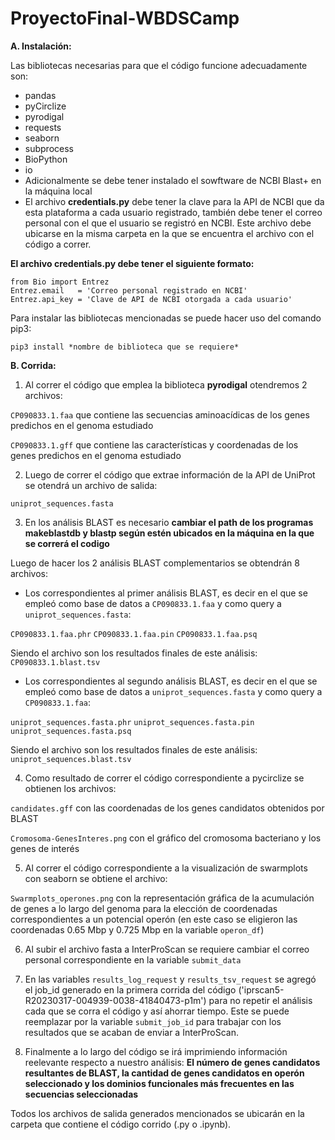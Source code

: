 # ProyectoFinal-WBDSCamp
**A. Instalación:**

Las bibliotecas necesarias para que el código funcione adecuadamente son:

- pandas 
- pyCirclize 
- pyrodigal 
- requests 
- seaborn 
- subprocess 
- BioPython 
- io 
- Adicionalmente se debe tener instalado el sowftware de NCBI Blast+ en la máquina local
- El archivo **credentials.py** debe tener la clave para la API de NCBI que da esta plataforma a cada usuario registrado, también debe tener el correo personal con el que el usuario se registró en NCBI. Este archivo debe ubicarse en la misma carpeta en la que se encuentra el archivo con el código a correr.

 **El archivo credentials.py debe tener el siguiente formato:**
```
from Bio import Entrez
Entrez.email   = 'Correo personal registrado en NCBI'
Entrez.api_key = 'Clave de API de NCBI otorgada a cada usuario'
``` 

Para instalar las bibliotecas mencionadas se puede hacer uso del comando pip3:

`pip3 install *nombre de biblioteca que se requiere*`

**B. Corrida:**

1. Al correr el código que emplea la biblioteca **pyrodigal** otendremos 2 archivos:

`CP090833.1.faa` que contiene las secuencias aminoacídicas de los genes predichos en el genoma estudiado

`CP090833.1.gff` que contiene las características y coordenadas de los genes predichos en el genoma estudiado

2. Luego de correr el código que extrae información de la API de UniProt se otendrá un archivo de salida:

`uniprot_sequences.fasta`

3. En los análisis BLAST es necesario **cambiar el path de los programas makeblastdb y blastp según estén ubicados en la máquina en la que se correrá el codigo**

Luego de hacer los 2 análisis BLAST complementarios se obtendrán 8 archivos:

- Los correspondientes al primer análisis BLAST, es decir en el que se empleó como base de datos a `CP090833.1.faa` y como query a `uniprot_sequences.fasta`:

 `CP090833.1.faa.phr`
 `CP090833.1.faa.pin`
 `CP090833.1.faa.psq`
 
 Siendo el archivo son los resultados finales de este análisis: `CP090833.1.blast.tsv`
 
- Los correspondientes al segundo  análisis BLAST, es decir en el que se empleó como base de datos a    `uniprot_sequences.fasta` y como query a `CP090833.1.faa`:

 `uniprot_sequences.fasta.phr`
 `uniprot_sequences.fasta.pin`
 `uniprot_sequences.fasta.psq`
 
 Siendo el archivo son los resultados finales de este análisis: `uniprot_sequences.blast.tsv`

4. Como resultado de correr el código correspondiente a pycirclize se obtienen los archivos:

`candidates.gff` con las coordenadas de los genes candidatos obtenidos por BLAST

`Cromosoma-GenesInteres.png` con el gráfico del cromosoma bacteriano y los genes de interés

5. Al correr el código correspondiente a la visualización de swarmplots con seaborn se obtiene el archivo:

`Swarmplots_operones.png` con la representación gráfica de la acumulación de genes a lo largo del genoma para la elección de coordenadas correspondientes a un potencial operón (en este caso se eligieron las coordenadas  0.65 Mbp y 0.725 Mbp en la variable `operon_df`)

6. Al subir el archivo fasta a InterProScan se requiere cambiar el correo personal correspondiente en la variable `submit_data`

7. En las variables `results_log_request` y `results_tsv_request` se agregó el job_id generado en la primera corrida del código ('iprscan5-R20230317-004939-0038-41840473-p1m') para no repetir el análisis cada que se corra el código y así ahorrar tiempo. Este se puede reemplazar por la variable `submit_job_id` para trabajar con los resultados que se acaban de enviar a InterProScan.

8. Finalmente a lo largo del código se irá imprimiendo información reelevante respecto a nuestro análisis: 
**El número de genes candidatos resultantes de BLAST, la cantidad de genes candidatos en operón seleccionado y los dominios funcionales más frecuentes en las secuencias seleccionadas**

Todos los archivos de salida generados mencionados se ubicarán en la carpeta que contiene el código corrido (.py o .ipynb).
